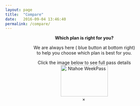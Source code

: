 ```yaml
---
layout: page
title:  "Compare"
date:   2016-09-04 13:46:40
permalink: /compare/
---
```

<div align="center">

  <strong>Which plan is right for you?</strong><br>
  <p>We are always here ( blue button at bottom right)<br> 
  to help you choose which plan is best for you. </p>
  Click the image below to see full pass details<br>
  <div>
<img id="myImg" src="http://i.imgur.com/0DwrM8K.png" alt="Ntahoe WeekPass" width="150" height="100">
<!-- The Modal -->
<div id="myModal" class="modal">
  <span class="close">&times;</span>
  <img class="modal-content" id="img01">
  <div id="caption"></div>
</div>
</div>

<script>
// Get the modal
var modal = document.getElementById('myModal');

// Get the image and insert it inside the modal - use its "alt" text as a caption
var img = document.getElementById('myImg');
var modalImg = document.getElementById("img01");
var captionText = document.getElementById("caption");
img.onclick = function(){
    modal.style.display = "block";
    modalImg.src = this.src;
    captionText.innerHTML = this.alt;
}

// Get the <span> element that closes the modal
var span = document.getElementsByClassName("close")[0];

// When the user clicks on <span> (x), close the modal
span.onclick = function() { 
    modal.style.display = "none";
}
</script>

  
  <br>
  <table id="customers">
  <tr>
